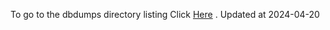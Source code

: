 To go to the dbdumps directory listing Click [Here](https://ipfs.io/ipfs/bafkreibcrnvdklsssojamsacyqaquq3qs37u2wi2vyfuphocwwctpztpga) . Updated at 2024-04-20